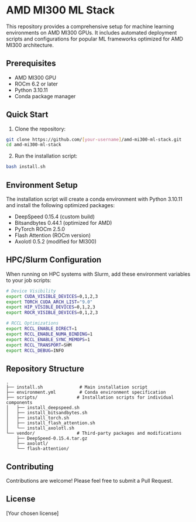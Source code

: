 # AMD MI300 ML Stack

This repository provides a comprehensive setup for machine learning environments on AMD MI300 GPUs. It includes automated deployment scripts and configurations for popular ML frameworks optimized for AMD MI300 architecture.

## Prerequisites

- AMD MI300 GPU
- ROCm 6.2 or later
- Python 3.10.11
- Conda package manager

## Quick Start

1. Clone the repository:
```bash
git clone https://github.com/[your-username]/amd-mi300-ml-stack.git
cd amd-mi300-ml-stack
```

2. Run the installation script:
```bash
bash install.sh
```

## Environment Setup

The installation script will create a conda environment with Python 3.10.11 and install the following optimized packages:

- DeepSpeed 0.15.4 (custom build)
- Bitsandbytes 0.44.1 (optimized for AMD)
- PyTorch ROCm 2.5.0
- Flash Attention (ROCm version)
- Axolotl 0.5.2 (modified for MI300)

## HPC/Slurm Configuration

When running on HPC systems with Slurm, add these environment variables to your job scripts:

```bash
# Device Visibility
export CUDA_VISIBLE_DEVICES=0,1,2,3
export TORCH_CUDA_ARCH_LIST="9.0"
export HIP_VISIBLE_DEVICES=0,1,2,3
export ROCR_VISIBLE_DEVICES=0,1,2,3

# RCCL Optimizations
export RCCL_ENABLE_DIRECT=1
export RCCL_ENABLE_NUMA_BINDING=1
export RCCL_ENABLE_SYNC_MEMOPS=1
export RCCL_TRANSPORT=SHM
export RCCL_DEBUG=INFO
```

## Repository Structure

```
.
├── install.sh              # Main installation script
├── environment.yml         # Conda environment specification
├── scripts/               # Installation scripts for individual components
│   ├── install_deepspeed.sh
│   ├── install_bitsandbytes.sh
│   ├── install_torch.sh
│   ├── install_flash_attention.sh
│   └── install_axolotl.sh
└── vendor/                # Third-party packages and modifications
    ├── DeepSpeed-0.15.4.tar.gz
    ├── axolotl/
    └── flash-attention/
```

## Contributing

Contributions are welcome! Please feel free to submit a Pull Request.

## License

[Your chosen license]
